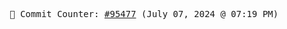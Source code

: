 <p align="center">
    <samp>
        📮 Commit Counter: <a href="https://github.com/Javascript-void0/Javascript-void0/commits/main">#95477</a> (July 07, 2024 @ 07:19 PM)
    </samp>
</p>